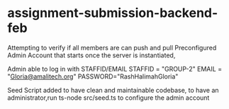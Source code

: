 # assignment-submission-backend-feb

Attempting to verify if all members are can push and pull
Preconfigured Admin Account that starts once the server is instantiated,

Admin able to log in with STAFFID/EMAIL
STAFFID = "GROUP-2"
EMAIL = "Gloria@amalitech.org"
PASSWORD="RashHalimahGloria"

Seed Script added to have clean and maintainable codebase, to have an administrator,run ts-node src/seed.ts to configure the admin account

